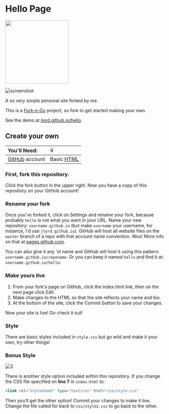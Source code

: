 # Hello Page

<img src="https://raw.githubusercontent.com/jlord/forkngo/gh-pages/badges/cobalt.png" width="200">

![screenshot](https://user-images.githubusercontent.com/1305617/45956448-87fec380-bfe0-11e8-8b8c-1bbbee7552c6.png)

A so very simple personal site forked by me. 

This is a [Fork-n-Go](http://jlord.github.io/forkngo) project, so fork to get started making your own.

See the demo at [jlord.github.io/hello](http://jlord.github.io/hello).

## Create your own


| You'll Need:                                 | ☟                                                 |
|:---------------------------------------------|:--------------------------------------------------|
| [GitHub](http://www.github.com/join) account | Basic [HTML](http://learn.shayhowe.com/html-css/) |


### First, fork this repository.

Click the fork button in the upper right. Now you have a copy of this repository on your GitHub account!

### Rename your fork

Once you've forked it, click on Settings and rename your fork, because probably `hello` is not what you want in your URL. Name your new repository: `username.github.io` (but make `username` your username, for instance, I'd use `jlord.github.io`). GitHub will host all website files on the `master` branch of a repo with that account name convention. Woo! More info on that at [pages.github.com](http://www.pages.github.com).

You can also give it any 'ol name and GitHub will host it using this pattern: `username.github.io/reponame`. Or you can keep it named `hello` and find it at: `username.github.io/hello`.

### Make yours live

1. From your fork's page on GitHub, click the index.html link, then on the next page click Edit.
2. Make changes to the HTML so that the site reflects your name and bio.
8. At the bottom of the site, click the Commit button to save your changes.

Now your site is live! Go check it out!


### Style

There are basic styles included in `style.css` but go wild and make it your own, try other things!

### Bonus Style

![2](screenshot2.png)

There is another style option included within this repository. If you change the CSS file specified on **line 7** in `index.html` to:

```HTML
<link rel="stylesheet" type="text/css" href="css/style.css"
```

Then you'll get the other option! Commit your changes to make it live. Change the file called for back to `css/style2.css` to go back to the other.
